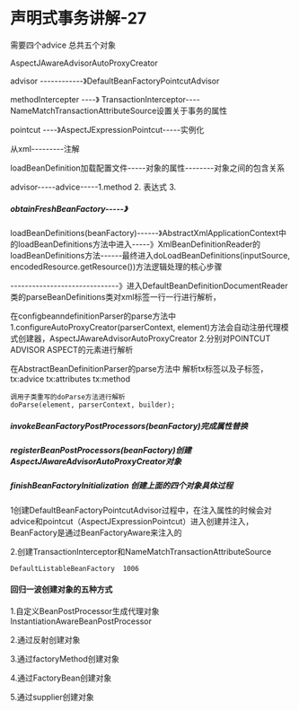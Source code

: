 # 声明式事务讲解-27

需要四个advice  总共五个对象

AspectJAwareAdvisorAutoProxyCreator

advisor ------------》DefaultBeanFactoryPointcutAdvisor

methodIntercepter ----》 TransactionInterceptor----NameMatchTransactionAttributeSource设置关于事务的属性

 pointcut ----》AspectJExpressionPointcut-----实例化

从xml---------注解

loadBeanDefinition加载配置文件-----对象的属性--------对象之间的包含关系

advisor-----advice-----1.method 2. 表达式 3.

##### obtainFreshBeanFactory-----》

loadBeanDefinitions(beanFactory)------》AbstractXmlApplicationContext中的loadBeanDefinitions方法中进入-----》XmlBeanDefinitionReader的loadBeanDefinitions方法------最终进入doLoadBeanDefinitions(inputSource, encodedResource.getResource())方法逻辑处理的核心步骤

------------------------------》进入DefaultBeanDefinitionDocumentReader类的parseBeanDefinitions类对xml标签一行一行进行解析，

在configbeanndefinitionParser的parse方法中1.configureAutoProxyCreator(parserContext, element)方法会自动注册代理模式创建器，AspectJAwareAdvisorAutoProxyCreator 2.分别对POINTCUT ADVISOR  ASPECT的元素进行解析

在AbstractBeanDefinitionParser的parse方法中 解析tx标签以及子标签，tx:advice tx:attributes tx:method

```
调用子类重写的doParse方法进行解析
doParse(element, parserContext, builder);
```

##### invokeBeanFactoryPostProcessors(beanFactory)完成属性替换

##### registerBeanPostProcessors(beanFactory)创建AspectJAwareAdvisorAutoProxyCreator对象

##### finishBeanFactoryInitialization 创建上面的四个对象具体过程

1创建DefaultBeanFactoryPointcutAdvisor过程中，在注入属性的时候会对advice和pointcut（AspectJExpressionPointcut）进入创建并注入，BeanFactory是通过BeanFactoryAware来注入的

2.创建TransactionInterceptor和NameMatchTransactionAttributeSource

```
DefaultListableBeanFactory  1006
```

#### 回归一波创建对象的五种方式

1.自定义BeanPostProcessor生成代理对象InstantiationAwareBeanPostProcessor

2.通过反射创建对象

3.通过factoryMethod创建对象

4.通过FactoryBean创建对象

5.通过supplier创建对象

